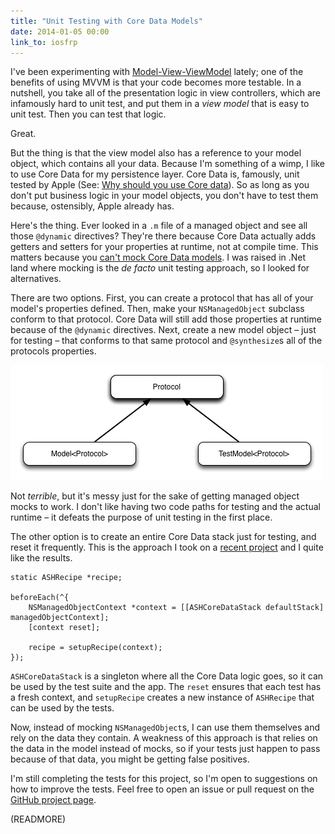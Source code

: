 ```yaml
---
title: "Unit Testing with Core Data Models"
date: 2014-01-05 00:00
link_to: iosfrp
---
```


I've been experimenting with [Model-View-ViewModel](https://github.com/ReactiveCocoa/ReactiveViewModel#model-view-viewmodel) lately; one of the benefits of using MVVM is that your code becomes more testable. In a nutshell, you take all of the presentation logic in view controllers, which are infamously hard to unit test, and put them in a _view model_ that is easy to unit test. Then you can test that logic.

Great.

But the thing is that the view model also has a reference to your model object, which contains all your data. Because I'm something of a wimp, I like to use Core Data for my persistence layer. Core Data is, famously, unit tested by Apple (See: [Why should you use Core data](https://developer.apple.com/library/mac/documentation/cocoa/conceptual/coredata/articles/cdTechnologyOverview.html)). So as long as you don't put business logic in your model objects, you don't have to test them because, ostensibly, Apple already has.

Here's the thing. Ever looked in a `.m` file of a managed object and see all those `@dynamic` directives? They're there because Core Data actually adds getters and setters for your properties at runtime, not at compile time. This matters because you [can't mock Core Data models](http://stackoverflow.com/questions/1876568/ocmock-with-core-data-dynamic-properties-problem). I was raised in .Net land where mocking is the _de facto_ unit testing approach, so I looked for alternatives.

There are two options. First, you can create a protocol that has all of your model's properties defined. Then, make your `NSManagedObject` subclass conform to that protocol. Core Data will still add those properties at runtime because of the `@dynamic` directives. Next, create a new model object – just for testing&nbsp;– that conforms to that same protocol and `@synthesize`s all of the protocols properties.

 ![](/img/import/blog/unit-testing-with-core-data-models/010D82037DB646D8B46A97F8692BAB16.png)

Not _terrible_, but it's messy just for the sake of getting managed object mocks to work. I don't like having two code paths for testing and the actual runtime – it defeats the purpose of unit testing in the first place.

The other option is to create an entire Core Data stack just for testing, and reset it frequently. This is the approach I took on a [recent project](/blog/c-41) and I quite like the results.

```
static ASHRecipe *recipe;

beforeEach(^{
    NSManagedObjectContext *context = [[ASHCoreDataStack defaultStack] managedObjectContext];
    [context reset];

    recipe = setupRecipe(context);
});
```

`ASHCoreDataStack` is a singleton where all the Core Data logic goes, so it can be used by the test suite and the app. The `reset` ensures that each test has a fresh context, and `setupRecipe` creates a new instance of `ASHRecipe` that can be used by the tests.

Now, instead of mocking `NSManagedObject`s, I can use them themselves and rely on the data they contain. A weakness of this approach is that relies on the data in the model instead of mocks, so if your tests just happen to pass because of that data, you might be getting false positives.

I'm still completing the tests for this project, so I'm open to suggestions on how to improve the tests. Feel free to open an issue or pull request on the [GitHub project page](https://github.com/AshFurrow/C-41).

(READMORE)
